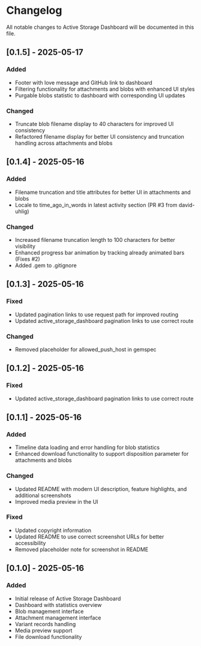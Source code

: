 # Changelog

All notable changes to Active Storage Dashboard will be documented in this file.

## [0.1.5] - 2025-05-17
### Added
- Footer with love message and GitHub link to dashboard
- Filtering functionality for attachments and blobs with enhanced UI styles
- Purgable blobs statistic to dashboard with corresponding UI updates

### Changed
- Truncate blob filename display to 40 characters for improved UI consistency
- Refactored filename display for better UI consistency and truncation handling across attachments and blobs

## [0.1.4] - 2025-05-16
### Added
- Filename truncation and title attributes for better UI in attachments and blobs
- Locale to time_ago_in_words in latest activity section (PR #3 from david-uhlig)

### Changed
- Increased filename truncation length to 100 characters for better visibility
- Enhanced progress bar animation by tracking already animated bars (Fixes #2)
- Added .gem to .gitignore

## [0.1.3] - 2025-05-16
### Fixed
- Updated pagination links to use request path for improved routing
- Updated active_storage_dashboard pagination links to use correct route

### Changed
- Removed placeholder for allowed_push_host in gemspec

## [0.1.2] - 2025-05-16
### Fixed
- Updated active_storage_dashboard pagination links to use correct route

## [0.1.1] - 2025-05-16
### Added
- Timeline data loading and error handling for blob statistics
- Enhanced download functionality to support disposition parameter for attachments and blobs

### Changed
- Updated README with modern UI description, feature highlights, and additional screenshots
- Improved media preview in the UI

### Fixed
- Updated copyright information
- Updated README to use correct screenshot URLs for better accessibility
- Removed placeholder note for screenshot in README

## [0.1.0] - 2025-05-16
### Added
- Initial release of Active Storage Dashboard
- Dashboard with statistics overview
- Blob management interface
- Attachment management interface
- Variant records handling
- Media preview support
- File download functionality
